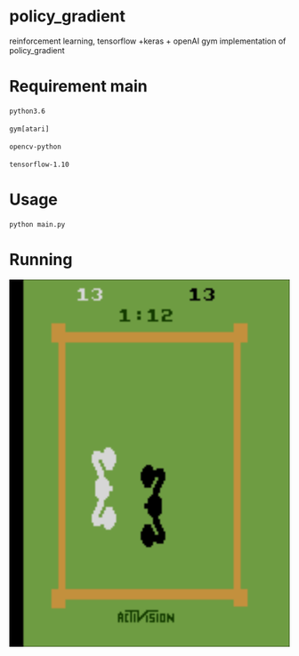 # policy_gradient
reinforcement learning, tensorflow +keras + openAI gym implementation of policy_gradient
# Requirement main
	python3.6

	gym[atari]

	opencv-python

	tensorflow-1.10
# Usage
	python main.py

# Running

![game_test](https://github.com/demomagic/policy_gradient/blob/master/img/img.png)
